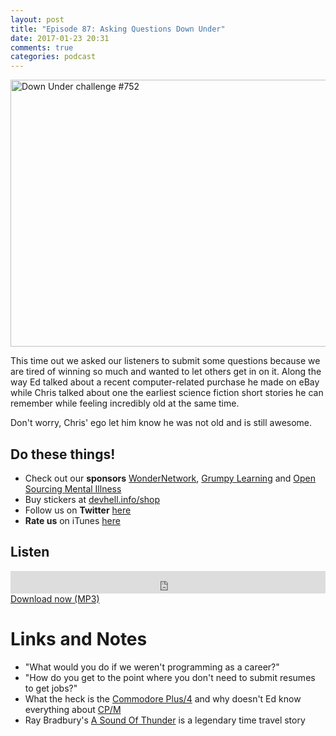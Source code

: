```yaml
---
layout: post
title: "Episode 87: Asking Questions Down Under"
date: 2017-01-23 20:31
comments: true
categories: podcast
---
```


<a data-flickr-embed="true"  href="https://www.flickr.com/photos/grantlsack/12410036244/in/photolist-jUCFq9-Mw5Wc-8oexys-6DNx95-n7juB-nhwKMo-a7aoMs-bcBTwV-5YpCMr-6o6j6a-5BQP1C-77ah9C-ow2KVN-6SuWrm-b5aADB-5BQNWJ-PHL3fS-sv5whf-EQU8c-4QVQWm-8bzxFy-85S1FU-8DNAXc-6uYDzU-eNQAk1-ad5H2o-9bbpB8-9HJNXo-FCPbLo-a2GpBK-4piYEn-fqM1Az-oMzD1V-4amqwW-7WYb18-62QvR2-5u5tgB-CxveE-41oeXm-2NRoFd-5uwiQx-e77rD-6XNWT5-8dCnnV-2m2QjZ-5go4KN-6xgd9u-55ewYM-5Xhoms-kQ7X6" title="Down Under challenge #752"><img src="https://c1.staticflickr.com/8/7381/12410036244_b38c366f5b_z.jpg" width="640" height="427" alt="Down Under challenge #752"></a>

This time out we asked our listeners to submit some questions because we are
tired of winning so much and wanted to let others get in on it. Along the
way Ed talked about a recent computer-related purchase he made on eBay while
Chris talked about one the earliest science fiction short stories he can
remember while feeling incredibly old at the same time.

Don't worry, Chris' ego let him know he was not old and is still awesome.

## Do these things!

* Check out our **sponsors** [WonderNetwork](https://wondernetwork.com/), [Grumpy Learning](https://grumpy-learning.com) and [Open Sourcing Mental Illness](https://osmihelp.org)
* Buy stickers at [devhell.info/shop](http://devhell.info/shop)
* Follow us on **Twitter** [here](https://twitter.com/dev_hell)
* **Rate us** on iTunes [here](http://itunes.apple.com/us/podcast/dev-hell/id489840699)

## Listen

<iframe frameborder='0' height='36px' scrolling='no' seamless src='https://simplecast.com/e/58355?style=dark' width='100%'></iframe>
<a href="http://audio.simplecast.com/58355.mp3" rel="enclosure">Download now (MP3)</a>

# Links and Notes
* "What would you do if we weren't programming as a career?"
* "How do you get to the point where you don't need to submit resumes to get jobs?"
* What the heck is the [Commodore Plus/4](https://en.wikipedia.org/wiki/Commodore_Plus/4) and why doesn't Ed know everything about [CP/M](https://en.wikipedia.org/wiki/CP/M)
* Ray Bradbury's [A Sound Of Thunder](https://en.wikipedia.org/wiki/A_Sound_of_Thunder) is a legendary time travel story
